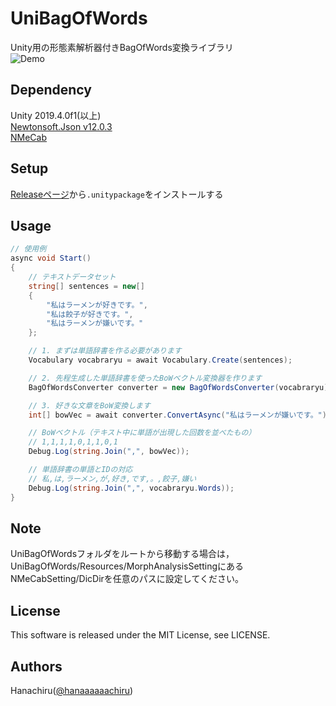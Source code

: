 # UniBagOfWords
Unity用の形態素解析器付きBagOfWords変換ライブラリ  
![Demo](https://user-images.githubusercontent.com/46705432/102689875-ec9f3c00-4244-11eb-9b16-c82edb7565f9.gif)

## Dependency
Unity 2019.4.0f1(以上)  
[Newtonsoft.Json v12.0.3](https://github.com/JamesNK/Newtonsoft.Json/)  
[NMeCab](https://github.com/komutan/NMeCab)

## Setup
[Releaseページ]()から`.unitypackage`をインストールする

## Usage
```cs:sample.cs
// 使用例
async void Start()
{
    // テキストデータセット
    string[] sentences = new[]
    {
        "私はラーメンが好きです。",
        "私は餃子が好きです。",
        "私はラーメンが嫌いです。"
    };

    // 1. まずは単語辞書を作る必要があります
    Vocabulary vocabraryu = await Vocabulary.Create(sentences);

    // 2. 先程生成した単語辞書を使ったBoWベクトル変換器を作ります
    BagOfWordsConverter converter = new BagOfWordsConverter(vocabraryu);

    // 3. 好きな文章をBoW変換します
    int[] bowVec = await converter.ConvertAsync("私はラーメンが嫌いです。");

    // BoWベクトル（テキスト中に単語が出現した回数を並べたもの）
    // 1,1,1,1,0,1,1,0,1
    Debug.Log(string.Join(",", bowVec));

    // 単語辞書の単語とIDの対応
    // 私,は,ラーメン,が,好き,です,。,餃子,嫌い
    Debug.Log(string.Join(",", vocabraryu.Words));
}
```

## Note
UniBagOfWordsフォルダをルートから移動する場合は，UniBagOfWords/Resources/MorphAnalysisSettingにあるNMeCabSetting/DicDirを任意のパスに設定してください。

## License
This software is released under the MIT License, see LICENSE.

## Authors
Hanachiru([@hanaaaaaachiru](https://twitter.com/hanaaaaaachiru))

